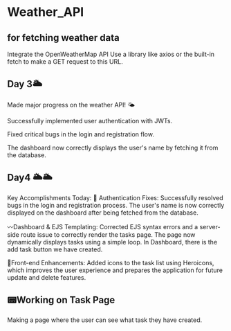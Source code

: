 # Weather_API
## for fetching weather data 
Integrate the OpenWeatherMap API
Use a library like axios or the built-in fetch to make a GET request to this URL.
## Day 3🌥️
 

 Made major progress on the weather API! 🌤️

Successfully implemented user authentication with JWTs.

Fixed critical bugs in the login and registration flow.

The dashboard now correctly displays the user's name by fetching it from the database.

## Day4 🌥️🌥
Key Accomplishments Today: 🚀
Authentication Fixes: Successfully resolved bugs in the login and registration process. The user's name is now correctly displayed on the dashboard after being fetched from the database.

〰️Dashboard & EJS Templating: Corrected EJS syntax errors and a server-side route issue to correctly render the tasks page. The page now dynamically displays tasks using a simple loop.
In Dashboard, there is the add task button we have created.

🦋Front-end Enhancements: Added icons to the task list using Heroicons, which improves the user experience and prepares the application for future update and delete features.


##  📟Working on Task Page

Making a page where the user can see what task they have created.


